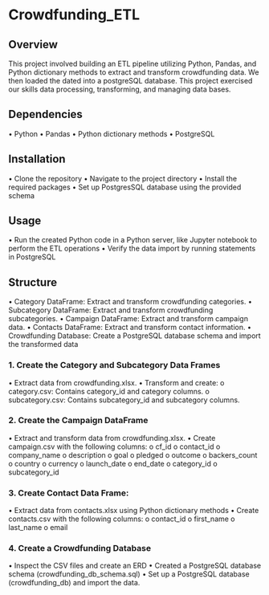 # Crowdfunding_ETL

## Overview
This project involved building an ETL pipeline utilizing Python, Pandas, and Python dictionary methods to extract and transform crowdfunding data. We then loaded the dated into a postgreSQL database. This project exercised our skills data processing, transforming, and managing data bases.

## Dependencies
•	Python
•	Pandas
•	Python dictionary methods
•	PostgreSQL

## Installation
•	Clone the repository
•	Navigate to the project directory
•	Install the required packages
•	Set up PostgresSQL database using the provided schema

## Usage
•	Run the created Python code in a Python server, like Jupyter notebook to perform the ETL operations
•	Verify the data import by running statements in PostgreSQL

## Structure
•	Category DataFrame: Extract and transform crowdfunding categories.
•	Subcategory DataFrame: Extract and transform crowdfunding subcategories.
•	Campaign DataFrame: Extract and transform campaign data.
•	Contacts DataFrame: Extract and transform contact information.
•	Crowdfunding Database: Create a PostgreSQL database schema and import the transformed data

### 1. Create the Category and Subcategory Data Frames
•	Extract data from crowdfunding.xlsx.
•	Transform and create:
o	category.csv: Contains category_id and category columns.
o	subcategory.csv: Contains subcategory_id and subcategory columns.

### 2. Create the Campaign DataFrame
•	Extract and transform data from crowdfunding.xlsx.
•	Create campaign.csv with the following columns:
o	cf_id
o	contact_id
o	company_name
o	description
o	goal
o	pledged
o	outcome
o	backers_count
o	country
o	currency
o	launch_date
o	end_date
o	category_id
o	subcategory_id

### 3. Create Contact Data Frame:
•	Extract data from contacts.xlsx using Python dictionary methods
•	Create contacts.csv with the following columns:
o	contact_id
o	first_name
o	last_name
o	email

### 4. Create a Crowdfunding Database
•	Inspect the CSV files and create an ERD
•	Created a PostgreSQL database schema (crowdfunding_db_schema.sql)
•	Set up a PostgreSQL database (crowdfunding_db) and import the data.

